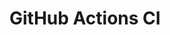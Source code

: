 # GitHub Actions CI









































































































































































































































































































































































































































































































































































































































































































































































































































































































































































































































































































































































































































































































































































































































































































































































































































































































































































































































































































































































































































































































































































































































































